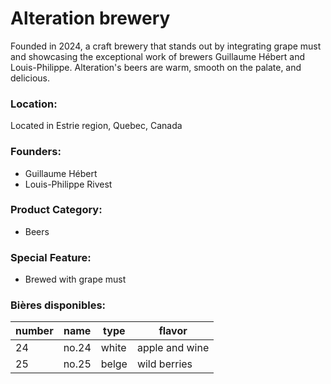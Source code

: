 # Alteration brewery

Founded in 2024, 
a craft brewery that stands out by integrating grape must and showcasing the exceptional work of brewers Guillaume Hébert and Louis-Philippe. Alteration's beers are warm, smooth on the palate, and delicious.

### Location:
Located in Estrie region, Quebec, Canada


### Founders:
- Guillaume Hébert
- Louis-Philippe Rivest

### Product Category:
- Beers

### Special Feature:
- Brewed with grape must

### Bières disponibles:

| number | name | type | flavor |
| ------ | --- | ---- | ------ |
| 24 | no.24 | white | apple and wine |
| 25 | no.25 | belge | wild berries |


